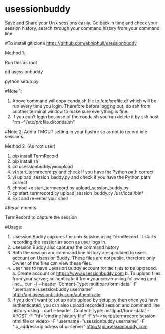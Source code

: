 # usessionbuddy
Save and Share your Unix sessions easily. Go back in time and check your session history, search through your command history from your command line

#To install
git clone https://github.com/abhiphull/usessionbuddy

Method 1.

  Run this as root
  
  cd usessionbuddy
  
  python setup.py <usession buddy username> <ip address from you are uploading your session and history>

  #Note 1:
  1. Above command will copy conda.sh file to /etc/profile.d/ which will be run every time you login. Therefore before logging out, do ssh from another terminal window to make sure everything is fine.
  2. If you can't login because of the conda.sh you can delete it by ssh host "rm -f /etc/profile.d/conda.sh"

  #Note 2:
    Add a TMOUT setting in your bashrc so as not to record idle sessions.
    
Method 2. (As root user)
  1. pip install TermRecord
  2. pip install sh
  3. cd usessionbuddy/youupload
  3. vi start_termrecord.py and check if you have the Python path correct
  4. vi upload_session_buddy.py and check if you have the Python path correct
  5. chmod +x start_termrecord.py upload_session_buddy.py
  6. cp start_termrecord.py upload_session_buddy.py /usr/local/bin/
  7. Exit and re-enter your shell
  
#Requirements 

TermRecord to capture the session

#Usage:
1.  Usession Buddy captures the unix session using TermRecord. It starts recording the session as soon as user logs in. 
2.  Usession Buddy also captures the command history
3.  Both the session and command line history are uploaded to users account on Usession Buddy. These files are not public, therefore only Owner of the files can view these files.
4.  User has to have Usession Buddy account for the files to be uploaded.
  a. Create account on https://www.usessionbuddy.com
  b. To upload files from your server; authenticate it from your server using following cmd line...
    curl -i --header 'Content-Type: multipart/form-data' -F "username=usessionbuddy username"  http://api.usessionbuddy.com/authenticate
5. If you don't want to set up auto upload by setup.py then once you have authenticated, you can also upload recorded session and command line history using...
    curl --header 'Content-Type: multipart/form-data' -XPOST -F "hf="cmdline history file" -F sf=<script/termrecord session html file or video> -F "username="usessionbuddy username" -F "ip_address=ip adress of ur server" http://api.usessionbuddy.com

